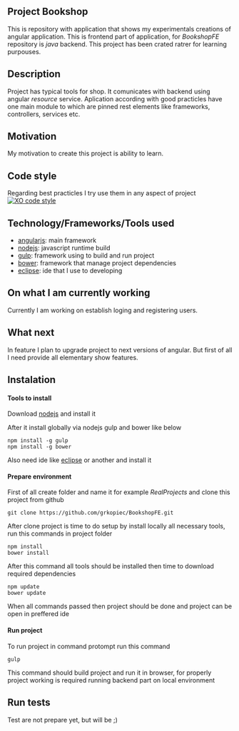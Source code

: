 ## Project Bookshop

This is repository with application that shows my experimentals creations of angular application. This is frontend part of application, for *BookshopFE* repository is *java* backend. This project has been crated ratrer for learning purpouses.

## Description

Project has typical tools for shop. It comunicates with backend using angular *resource* service. Aplication according with good practicles have one main module to which are pinned rest elements like frameworks, controllers, services etc.

## Motivation

My motivation to create this project is ability to learn.

## Code style

Regarding best practicles I try use them in any aspect of project
[![XO code style](https://img.shields.io/badge/code_style-XO-5ed9c7.svg)](https://github.com/sindresorhus/standard)

## Technology/Frameworks/Tools used

- [angularjs](https://angularjs.org/): main framework
- [nodejs](https://nodejs.org/): javascript runtime build
- [gulp](https://gulpjs.com/): framework using to build and run project
- [bower](https://bower.io/): framework that manage project dependencies
- [eclipse](https://www.eclipse.org/): ide that I use to developing

## On what I am currently working

Currently I am working on establish loging and registering users.

## What next

In feature I plan to upgrade project to next versions of angular. But first of all I need provide all elementary show features.

## Instalation

#### Tools to install

Download [nodejs](https://nodejs.org/en/download/) and install it

After it install globally via nodejs gulp and bower like below

```code
npm install -g gulp
npm install -g bower
```

Also need ide like [eclipse](https://spring.io/tools) or another and install it

#### Prepare environment

First of all create folder and name it for example *RealProjects* and clone this project from github

```code
git clone https://github.com/grkopiec/BookshopFE.git
```

After clone project is time to do setup by install locally all necessary tools, run this commands in project folder

```code
npm install 
bower install
```
After this command all tools should be installed then time to download required dependencies

```code
npm update
bower update
```
When all commands passed then project should be done and project can be open in preffered ide

#### Run project

To run project in command protompt run this command

```code
gulp
```

This command should build project and run it in browser, for properly project working is required running backend part on local environment

## Run tests

Test are not prepare yet, but will be ;)
